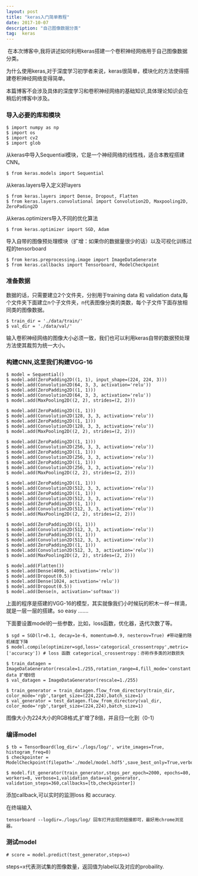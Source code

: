 ```yaml
---
layout: post
title: "keras入门简单教程"
date: 2017-10-07 
description: "自己图像数据分类"
tag:  keras
---   
```


  在本次博客中,我将讲述如何利用keras搭建一个卷积神经网络用于自己图像数据分类。
  
  为什么使用keras,对于深度学习初学者来说，keras很简单，模块化的方法使得搭建卷积神经网络变得简单。
  
  本篇博客不会涉及具体的深度学习和卷积神经网络的基础知识,具体理论知识会在稍后的博客中涉及。

### 导入必要的库和模块

	$ import numpy as np
	$ import os 
	$ import cv2
	$ import glob

从keras中导入Sequential模块，它是一个神经网络的线性栈，适合本教程搭建CNN。

	$ from keras.models import Sequential
	
从keras.layers导入定义好layers

	$ from keras.layers import Dense, Dropout, Flatten
	$ from keras.layers.convolutional import Convolution2D, Maxpooling2D, ZeroPading2D
	
从keras.optimizers导入不同的优化算法

	$ from keras.optimizer import SGD, Adam
	
导入自带的图像预处理模块（扩增：如果你的数据量很少的话）以及可视化训练过程的tensorboard

	$ from keras.preprocessing.image import ImageDataGenerate
	$ from keras.callbacks import Tensorboard, ModelCheckpoint
	
### 准备数据

数据的话，只需要建立2个文件夹，分别用于training data 和 validation data,每个文件夹下面建立n个子文件夹，n代表图像分类的类数，每个子文件下面存放相同类的图像数据。
  
	$ train_dir = './data/train/'
	$ val_dir = './data/val/'
	
 输入卷积神经网络的图像大小必须一致，我们也可以利用keras自带的数据预处理方法使其裁剪为统一大小。
  
### 构建CNN,这里我们构建VGG-16

	$ model = Sequential()
	$ model.add(ZeroPadding2D((1, 1), input_shape=(224, 224, 3)))
	$ model.add(Convolution2D(64, 3, 3, activation='relu'))
	$ model.add(ZeroPadding2D((1, 1)))
	$ model.add(Convolution2D(64, 3, 3, activation='relu'))
	$ model.add(MaxPooling2D((2, 2), strides=(2, 2)))

	$ model.add(ZeroPadding2D((1, 1)))
	$ model.add(Convolution2D(128, 3, 3, activation='relu'))
	$ model.add(ZeroPadding2D((1, 1)))
	$ model.add(Convolution2D(128, 3, 3, activation='relu'))
	$ model.add(MaxPooling2D((2, 2), strides=(2, 2)))

	$ model.add(ZeroPadding2D((1, 1)))
	$ model.add(Convolution2D(256, 3, 3, activation='relu'))
	$ model.add(ZeroPadding2D((1, 1)))
	$ model.add(Convolution2D(256, 3, 3, activation='relu'))
	$ model.add(ZeroPadding2D((1, 1)))
	$ model.add(Convolution2D(256, 3, 3, activation='relu'))
	$ model.add(MaxPooling2D((2, 2), strides=(2, 2)))

	$ model.add(ZeroPadding2D((1, 1)))
	$ model.add(Convolution2D(512, 3, 3, activation='relu'))
	$ model.add(ZeroPadding2D((1, 1)))
	$ model.add(Convolution2D(512, 3, 3, activation='relu'))
	$ model.add(ZeroPadding2D((1, 1)))
	$ model.add(Convolution2D(512, 3, 3, activation='relu'))
	$ model.add(MaxPooling2D((2, 2), strides=(2, 2)))

	$ model.add(ZeroPadding2D((1, 1)))
	$ model.add(Convolution2D(512, 3, 3, activation='relu'))
	$ model.add(ZeroPadding2D((1, 1)))
	$ model.add(Convolution2D(512, 3, 3, activation='relu'))
	$ model.add(ZeroPadding2D((1, 1)))
	$ model.add(Convolution2D(512, 3, 3, activation='relu'))
	$ model.add(MaxPooling2D((2, 2), strides=(2, 2)))

	$ model.add(Flatten())
	$ model.add(Dense(4096, activation='relu'))
	$ model.add(Dropout(0.5))
	$ model.add(Dense(1024, activation='relu'))
	$ model.add(Dropout(0.5))
	$ model.add(Dense(n, activation='softmax'))

上面的程序是搭建的VGG-16的模型，其实就像我们小时候玩的积木一样一样滴，就是一层一层的搭建。so easy .......

下面要设置model的一些参数，比如，loss函数，优化器，迭代次数了等。

	$ sgd = SGD(lr=0.1, decay=1e-6, momentum=0.9, nesterov=True) #带动量的随机梯度下降
	$ model.compile(optimizer=sgd,loss='categorical_crossentropy',metric=['accuracy']) # loss 函数 categorical_crossentropy：亦称作多类的对数损失
	
	$ train_datagen = ImageDataGenerator(rescale=1./255,rotation_range=4,fill_mode='constant',cval=0,horizontal_flip=True,vertical_flip=True)#train data 扩增8倍
	$ val_datagen = ImageDataGenerator(rescale=1./255)

	$ train_generator = train_datagen.flow_from_directory(train_dir, color_mode='rgb',target_size=(224,224),batch_size=1)
	$ val_generator = test_datagen.flow_from_directory(val_dir, color_mode='rgb',target_size=(224,224),batch_size=1)
	
图像大小为224大小的RGB格式,扩增了8倍，并且归一化到（0-1）

### 编译model

	$ tb = TensorBoard(log_dir='./logs/log/', write_images=True, histogram_freq=0)
	$ checkpointer = ModelCheckpoint(filepath='./model/model.hdf5',save_best_only=True,verbose=1)

	$ model.fit_generator(train_generator,steps_per_epoch=2000, epochs=80, workers=8, verbose=1,validation_data=val_generator, validation_steps=360,callbacks=[tb,checkpointer])

添加callback,可以实时的监测loss 和 accuracy.

在终端输入

	tensorboard --logdir=./logs/log/ 回车打开出现的链接即可，最好用chrome浏览器。

### 测试model

	# score = model.predict(test_generator,steps=x)
	
steps=x代表测试集的图像数量，返回值为label以及对应的probaility.
